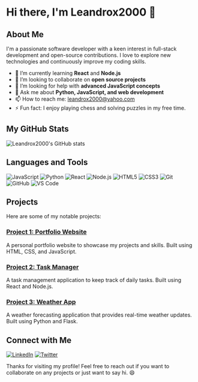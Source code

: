 # Hi there, I'm Leandrox2000 👋

## About Me
I'm a passionate software developer with a keen interest in full-stack development and open-source contributions. I love to explore new technologies and continuously improve my coding skills.

- 🌱 I’m currently learning **React** and **Node.js**
- 👯 I’m looking to collaborate on **open source projects**
- 🤔 I’m looking for help with **advanced JavaScript concepts**
- 💬 Ask me about **Python, JavaScript, and web development**
- 📫 How to reach me: [leandrox2000@yahoo.com](mailto:leandrox2000@yahoo.com)
- ⚡ Fun fact: I enjoy playing chess and solving puzzles in my free time.

## My GitHub Stats
![Leandrox2000's GitHub stats](https://github-readme-stats.vercel.app/api?username=Leandrox2000&show_icons=true&theme=radical)

## Languages and Tools
![JavaScript](https://img.shields.io/badge/-JavaScript-black?style=flat-square&logo=javascript)
![Python](https://img.shields.io/badge/-Python-black?style=flat-square&logo=python)
![React](https://img.shields.io/badge/-React-black?style=flat-square&logo=react)
![Node.js](https://img.shields.io/badge/-Node.js-black?style=flat-square&logo=node.js)
![HTML5](https://img.shields.io/badge/-HTML5-black?style=flat-square&logo=html5)
![CSS3](https://img.shields.io/badge/-CSS3-black?style=flat-square&logo=css3)
![Git](https://img.shields.io/badge/-Git-black?style=flat-square&logo=git)
![GitHub](https://img.shields.io/badge/-GitHub-black?style=flat-square&logo=github)
![VS Code](https://img.shields.io/badge/-VS%20Code-black?style=flat-square&logo=visual-studio-code)

## Projects
Here are some of my notable projects:

### [Project 1: Portfolio Website](https://github.com/Leandrox2000/portfolio-website)
A personal portfolio website to showcase my projects and skills. Built using HTML, CSS, and JavaScript.

### [Project 2: Task Manager](https://github.com/Leandrox2000/task-manager)
A task management application to keep track of daily tasks. Built using React and Node.js.

### [Project 3: Weather App](https://github.com/Leandrox2000/weather-app)
A weather forecasting application that provides real-time weather updates. Built using Python and Flask.

## Connect with Me
[![LinkedIn](https://img.shields.io/badge/-LinkedIn-black?style=flat-square&logo=linkedin)](https://www.linkedin.com/in/leandro-elias-java/)
[![Twitter](https://img.shields.io/badge/-Twitter-black?style=flat-square&logo=twitter)](https://x.com/LElias38713)

Thanks for visiting my profile! Feel free to reach out if you want to collaborate on any projects or just want to say hi. 😄
